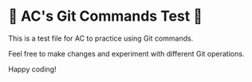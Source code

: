 # 🌟 AC's Git Commands Test 🌟

This is a test file for AC to practice using Git commands.

Feel free to make changes and experiment with different Git operations.

Happy coding!
